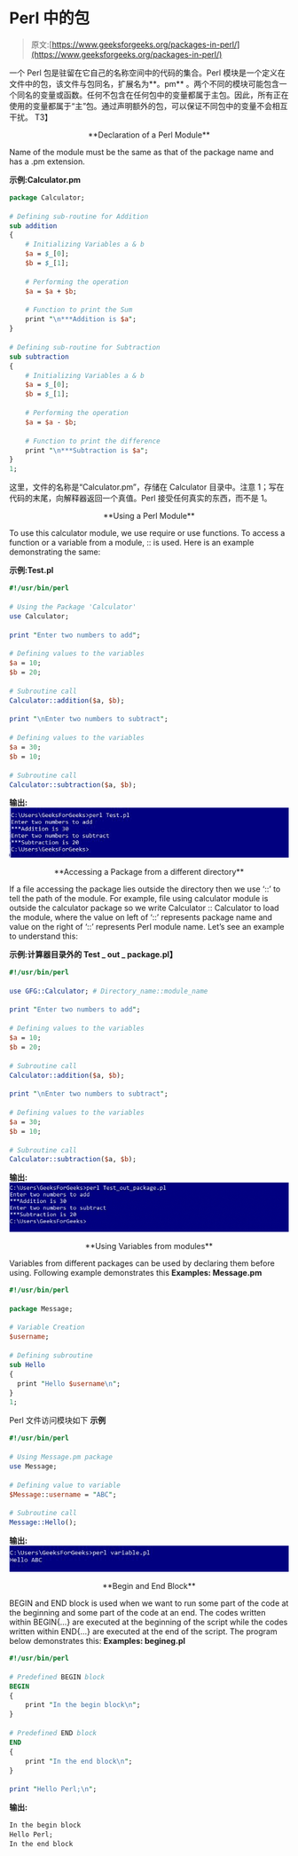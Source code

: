 # Perl 中的包

> 原文:[https://www.geeksforgeeks.org/packages-in-perl/](https://www.geeksforgeeks.org/packages-in-perl/)

一个 Perl 包是驻留在它自己的名称空间中的代码的集合。Perl 模块是一个定义在文件中的包，该文件与包同名，扩展名为**。pm** 。两个不同的模块可能包含一个同名的变量或函数。任何不包含在任何包中的变量都属于主包。因此，所有正在使用的变量都属于“主”包。通过声明额外的包，可以保证不同包中的变量不会相互干扰。
T3】

<center>**Declaration of a Perl Module**</center>

Name of the module must be the same as that of the package name and has a .pm extension.

**示例:Calculator.pm**

```perl
package Calculator;

# Defining sub-routine for Addition
sub addition
{
    # Initializing Variables a & b
    $a = $_[0];
    $b = $_[1];

    # Performing the operation
    $a = $a + $b;

    # Function to print the Sum
    print "\n***Addition is $a";
}

# Defining sub-routine for Subtraction
sub subtraction
{
    # Initializing Variables a & b
    $a = $_[0];
    $b = $_[1];

    # Performing the operation
    $a = $a - $b;

    # Function to print the difference
    print "\n***Subtraction is $a";
}
1;
```

这里，文件的名称是“Calculator.pm”，存储在 Calculator 目录中。注意 1；写在代码的末尾，向解释器返回一个真值。Perl 接受任何真实的东西，而不是 1。

<center>**Using a Perl Module**</center>

To use this calculator module, we use require or use functions. To access a function or a variable from a module, :: is used. Here is an example demonstrating the same:

**示例:Test.pl**

```perl
#!/usr/bin/perl

# Using the Package 'Calculator'
use Calculator;

print "Enter two numbers to add";

# Defining values to the variables
$a = 10;
$b = 20;

# Subroutine call
Calculator::addition($a, $b);

print "\nEnter two numbers to subtract";

# Defining values to the variables
$a = 30;
$b = 10;

# Subroutine call
Calculator::subtraction($a, $b);
```

**输出:**
![](img/66590f6e9afb43a8ec88a36832f46f39.png)

<center>**Accessing a Package from a different directory**</center>

If a file accessing the package lies outside the directory then we use ‘::’ to tell the path of the module. For example, file using calculator module is outside the calculator package so we write Calculator :: Calculator to load the module, where the value on left of ‘::’ represents package name and value on the right of ‘::’ represents Perl module name. Let’s see an example to understand this:

**示例:计算器目录外的 Test _ out _ package.pl】**

```perl
#!/usr/bin/perl

use GFG::Calculator; # Directory_name::module_name

print "Enter two numbers to add";

# Defining values to the variables
$a = 10;
$b = 20;

# Subroutine call
Calculator::addition($a, $b);

print "\nEnter two numbers to subtract";

# Defining values to the variables
$a = 30;
$b = 10;

# Subroutine call
Calculator::subtraction($a, $b);
```

**输出:**
![](img/b5a7041c90b3710b8d3999a4562d7ed6.png)

<center>**Using Variables from modules**</center>

Variables from different packages can be used by declaring them before using. Following example demonstrates this
**Examples: Message.pm**

```perl
#!/usr/bin/perl

package Message;

# Variable Creation
$username;

# Defining subroutine
sub Hello
{
  print "Hello $username\n";
}
1;
```

Perl 文件访问模块如下
**示例**

```perl
#!/usr/bin/perl

# Using Message.pm package
use Message;

# Defining value to variable
$Message::username = "ABC";

# Subroutine call
Message::Hello();
```

**输出:**
![](img/9215326d978c8c24c34934c9843bbcc7.png)

<center>**Begin and End Block**</center>

BEGIN and END block is used when we want to run some part of the code at the beginning and some part of the code at an end. The codes written within BEGIN{…} are executed at the beginning of the script while the codes written within END{…} are executed at the end of the script. The program below demonstrates this:
**Examples: begineg.pl**

```perl
#!/usr/bin/perl

# Predefined BEGIN block
BEGIN
{
    print "In the begin block\n";
}

# Predefined END block
END
{
    print "In the end block\n";
}

print "Hello Perl;\n";
```

**输出:**

```perl
In the begin block
Hello Perl;
In the end block
```